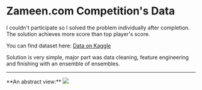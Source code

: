 # Zameen.com Competition's Data
I couldn't participate so I solved the problem individually after completion. The solution achieves more score than top player's score.

You can find dataset here: <a href="https://www.kaggle.com/c/kaggledatafest/data">Data on Kaggle</a>

Solution is very simple, major part was data cleaning, feature engineering and finishing with an ensemble of ensembles.
<hr>
**An abstract view:**
<img src="https://i.ibb.co/4WMtbgf/LUMS-1.png"></img>

